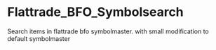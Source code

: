 # Flattrade_BFO_Symbolsearch
Search items in flattrade bfo symbolmaster. with small modification to default symbolmaster

